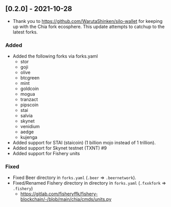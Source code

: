 ## [0.2.0] - 2021-10-28

- Thank you to https://github.com/WarutaShinken/silo-wallet for keeping up with the Chia fork ecosphere. This update attempts to catchup to the latest forks.

### Added

- Added the following forks via forks.yaml
  - stor
  - goji
  - olive
  - btcgreen
  - mint
  - goldcoin
  - mogua
  - tranzact
  - pipscoin
  - stai
  - salvia
  - skynet
  - venidium
  - aedge
  - kujenga
- Added support for STAI (staicoin) (1 billion mojo instead of 1 trillion).
- Added support for Skynet testnet (TXNT) #9
- Added support for Fishery units

### Fixed

- Fixed Beer directory in `forks.yaml` (`.beer` => `.beernetwork`).
- Fixed/Renamed Fishery directory in directory in `forks.yaml` (`.fxxkfork` => `.fishery`)
  - https://gitlab.com/fisheryffk/fishery-blockchain/-/blob/main/chia/cmds/units.py
